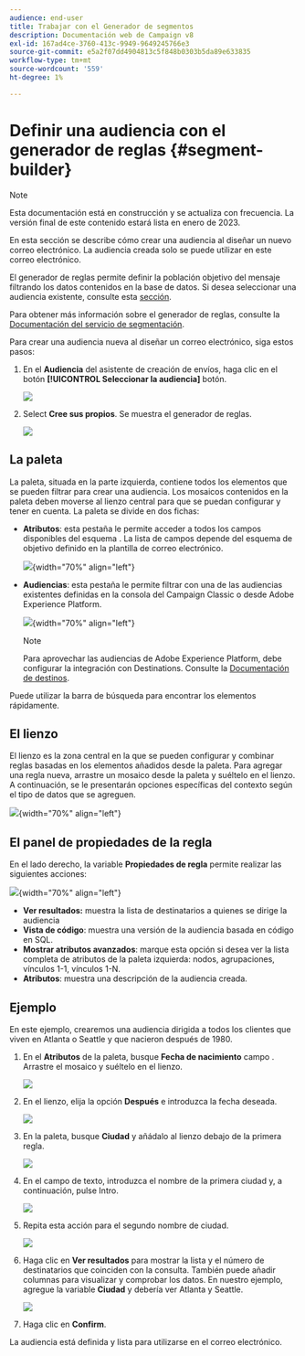 ```yaml
---
audience: end-user
title: Trabajar con el Generador de segmentos
description: Documentación web de Campaign v8
exl-id: 167ad4ce-3760-413c-9949-9649245766e3
source-git-commit: e5a2f07dd4904813c5f848b0303b5da89e633835
workflow-type: tm+mt
source-wordcount: '559'
ht-degree: 1%

---
```


# Definir una audiencia con el generador de reglas {#segment-builder}

>[!NOTE]
>
>Esta documentación está en construcción y se actualiza con frecuencia. La versión final de este contenido estará lista en enero de 2023.

En esta sección se describe cómo crear una audiencia al diseñar un nuevo correo electrónico. La audiencia creada solo se puede utilizar en este correo electrónico.

El generador de reglas permite definir la población objetivo del mensaje filtrando los datos contenidos en la base de datos. Si desea seleccionar una audiencia existente, consulte esta [sección](add-audience.md).

Para obtener más información sobre el generador de reglas, consulte la [Documentación del servicio de segmentación](https://experienceleague.adobe.com/docs/experience-platform/segmentation/ui/segment-builder.html).

Para crear una audiencia nueva al diseñar un correo electrónico, siga estos pasos:

1. En el **Audiencia** del asistente de creación de envíos, haga clic en el botón **[!UICONTROL Seleccionar la audiencia]** botón.

   ![](assets/segment-builder0.png)

1. Select **Cree sus propios**. Se muestra el generador de reglas.

   ![](assets/segment-builder.png)

## La paleta

La paleta, situada en la parte izquierda, contiene todos los elementos que se pueden filtrar para crear una audiencia. Los mosaicos contenidos en la paleta deben moverse al lienzo central para que se puedan configurar y tener en cuenta. La paleta se divide en dos fichas:

* **Atributos**: esta pestaña le permite acceder a todos los campos disponibles del esquema . La lista de campos depende del esquema de objetivo definido en la plantilla de correo electrónico.

   ![](assets/segment-builder2.png){width="70%" align="left"}

* **Audiencias**: esta pestaña le permite filtrar con una de las audiencias existentes definidas en la consola del Campaign Classic o desde Adobe Experience Platform.

   ![](assets/segment-builder3.png){width="70%" align="left"}

   >[!NOTE]
   >
   >Para aprovechar las audiencias de Adobe Experience Platform, debe configurar la integración con Destinations. Consulte la [Documentación de destinos](https://experienceleague.adobe.com/docs/experience-platform/destinations/home.html?lang=es).

Puede utilizar la barra de búsqueda para encontrar los elementos rápidamente.

## El lienzo

El lienzo es la zona central en la que se pueden configurar y combinar reglas basadas en los elementos añadidos desde la paleta. Para agregar una regla nueva, arrastre un mosaico desde la paleta y suéltelo en el lienzo. A continuación, se le presentarán opciones específicas del contexto según el tipo de datos que se agreguen.

![](assets/segment-builder4.png){width="70%" align="left"}

## El panel de propiedades de la regla

En el lado derecho, la variable **Propiedades de regla** permite realizar las siguientes acciones:

![](assets/segment-builder5.png){width="70%" align="left"}

* **Ver resultados:** muestra la lista de destinatarios a quienes se dirige la audiencia
* **Vista de código**: muestra una versión de la audiencia basada en código en SQL.
* **Mostrar atributos avanzados**: marque esta opción si desea ver la lista completa de atributos de la paleta izquierda: nodos, agrupaciones, vínculos 1-1, vínculos 1-N.
* **Atributos**: muestra una descripción de la audiencia creada.

## Ejemplo

En este ejemplo, crearemos una audiencia dirigida a todos los clientes que viven en Atlanta o Seattle y que nacieron después de 1980.

1. En el **Atributos** de la paleta, busque **Fecha de nacimiento** campo . Arrastre el mosaico y suéltelo en el lienzo.

   ![](assets/segment-builder6.png)

1. En el lienzo, elija la opción **Después** e introduzca la fecha deseada.

   ![](assets/segment-builder7.png)

1. En la paleta, busque **Ciudad** y añádalo al lienzo debajo de la primera regla.

   ![](assets/segment-builder8.png)

1. En el campo de texto, introduzca el nombre de la primera ciudad y, a continuación, pulse Intro.

   ![](assets/segment-builder9.png)

1. Repita esta acción para el segundo nombre de ciudad.

   ![](assets/segment-builder10.png)

1. Haga clic en **Ver resultados** para mostrar la lista y el número de destinatarios que coinciden con la consulta. También puede añadir columnas para visualizar y comprobar los datos. En nuestro ejemplo, agregue la variable **Ciudad** y debería ver Atlanta y Seattle.

   ![](assets/segment-builder11.png)

1. Haga clic en **Confirm**.

La audiencia está definida y lista para utilizarse en el correo electrónico.